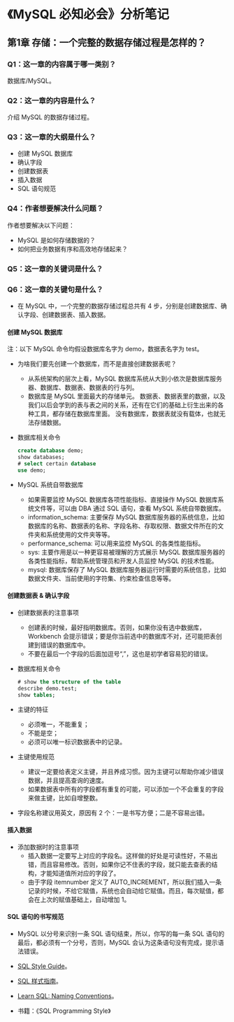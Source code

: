 # 《MySQL 必知必会》分析笔记

## 第1章 存储：一个完整的数据存储过程是怎样的？

### Q1：这一章的内容属于哪一类别？

数据库/MySQL。

### Q2：这一章的内容是什么？

介绍 MySQL 的数据存储过程。

### Q3：这一章的大纲是什么？

- 创建 MySQL 数据库
- 确认字段
- 创建数据表
- 插入数据
- SQL 语句规范

### Q4：作者想要解决什么问题？

作者想要解决以下问题：

- MySQL 是如何存储数据的？
- 如何把业务数据有序和高效地存储起来？

### Q5：这一章的关键词是什么？

### Q6：这一章的关键句是什么？

- 在 MySQL 中，一个完整的数据存储过程总共有 4 步，分别是创建数据库、确认字段、创建数据表、插入数据。

#### 创建 MySQL 数据库

注：以下 MySQL 命令均假设数据库名字为 demo，数据表名字为 test。

- 为啥我们要先创建一个数据库，而不是直接创建数据表呢？
  - 从系统架构的层次上看，MySQL 数据库系统从大到小依次是数据库服务器、数据库、数据表、数据表的行与列。
  - 数据库是 MySQL 里面最大的存储单元。
    数据表、数据表里的数据，以及我们以后会学到的表与表之间的关系，还有在它们的基础上衍生出来的各种工具，都存储在数据库里面。
    没有数据库，数据表就没有载体，也就无法存储数据。

- 数据库相关命令

  ```sql
  create database demo;
  show databases;
  # select certain database
  use demo;
  ```

- MySQL 系统自带数据库
  - 如果需要监控 MySQL 数据库各项性能指标、直接操作 MySQL 数据库系统文件等，可以由 DBA 通过 SQL 语句，查看 MySQL 系统自带数据库。
  - information_schema: 主要保存 MySQL 数据库服务器的系统信息，比如数据库的名称、数据表的名称、字段名称、存取权限、数据文件所在的文件夹和系统使用的文件夹等等。
  - performance_schema: 可以用来监控 MySQL 的各类性能指标。
  - sys: 主要作用是以一种更容易被理解的方式展示 MySQL 数据库服务器的各类性能指标，帮助系统管理员和开发人员监控 MySQL 的技术性能。
  - mysql: 数据库保存了 MySQL 数据库服务器运行时需要的系统信息，比如数据文件夹、当前使用的字符集、约束检查信息等等。

#### 创建数据表 & 确认字段

- 创建数据表的注意事项
  - 创建表的时候，最好指明数据库。否则，如果你没有选中数据库，Workbench 会提示错误；要是你当前选中的数据库不对，还可能把表创建到错误的数据库中。
  - 不要在最后一个字段的后面加逗号“,”，这也是初学者容易犯的错误。

- 数据库相关命令

  ```sql
  # show the structure of the table
  describe demo.test;
  show tables;
  ```

- 主键的特征
  - 必须唯一，不能重复；
  - 不能是空；
  - 必须可以唯一标识数据表中的记录。

- 主键使用规范
  - 建议一定要给表定义主键，并且养成习惯。因为主键可以帮助你减少错误数据，并且提高查询的速度。
  - 如果数据表中所有的字段都有重复的可能，可以添加一个不会重复的字段来做主键，比如自增整数。

- 字段名称建议用英文，原因有 2 个：一是书写方便；二是不容易出错。

#### 插入数据

- 添加数据时的注意事项
  - 插入数据一定要写上对应的字段名。这样做的好处是可读性好，不易出错，而且容易修改。否则，如果你记不住表的字段，就只能去查表的结构，才能知道值所对应的字段了。
  - 由于字段 itemnumber 定义了 AUTO_INCREMENT，所以我们插入一条记录的时候，不给它赋值，系统也会自动给它赋值。而且，每次赋值，都会在上次的赋值基础上，自动增加 1。

#### SQL 语句的书写规范

- MySQL 以分号来识别一条 SQL 语句结束，所以，你写的每一条 SQL 语句的最后，都必须有一个分号，否则，MySQL 会认为这条语句没有完成，提示语法错误。

- [SQL Style Guide][1]。

- [SQL 样式指南][2]。

- [Learn SQL: Naming Conventions][3]。

- 书籍：《SQL Programming Style》

  [1]: https://www.sqlstyle.guide/
  [2]: https://www.sqlstyle.guide/zh/
  [3]: https://www.sqlshack.com/learn-sql-naming-conventions/
